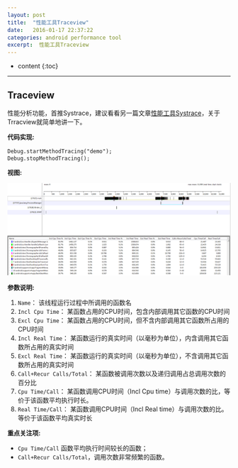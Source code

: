 ```yaml
---
layout: post
title:  "性能工具Traceview"
date:   2016-01-17 22:37:22
categories: android performance tool
excerpt:  性能工具Traceview
---
```


* content
{:toc}


---

## Traceview

性能分析功能，首推Systrace，建议看看另一篇文章[性能工具Systrace](http://www.yuanhh.com/2016/01/17/systrace/)，关于Trracview就简单地讲一下。


**代码实现:**

	Debug.startMethodTracing("demo");
	Debug.stopMethodTracing();


**视图:**

![traceview](/images/android-tools/traceview.png)

**参数说明:**

1. `Name`：
该线程运行过程中所调用的函数名
2. `Incl Cpu Time`：
某函数占用的CPU时间，包含内部调用其它函数的CPU时间
3. `Excl Cpu Time`：
某函数占用的CPU时间，但不含内部调用其它函数所占用的CPU时间
4. `Incl Real Time`：
某函数运行的真实时间（以毫秒为单位），内含调用其它函数所占用的真实时间
5. `Excl Real Time`：
某函数运行的真实时间（以毫秒为单位），不含调用其它函数所占用的真实时间
6. `Call+Recur Calls/Total`：
某函数被调用次数以及递归调用占总调用次数的百分比
7. `Cpu Time/Call`：
某函数调用CPU时间（Incl Cpu time）与调用次数的比，等价于该函数平均执行时长。
8. `Real Time/Call`：
某函数调用CPU时间（Incl Real time）与调用次数的比。等价于该函数平均真实时长


**重点关注项:**

- `Cpu Time/Call` 函数平均执行时间较长的函数；
- `Call+Recur Calls/Total`，调用次数非常频繁的函数。


